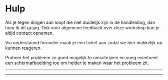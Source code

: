 # Hulp

Als je tegen dingen aan loopt die niet duidelijk zijn in de handleiding, dan hoor ik dit graag. Ook voor algemene feedback over deze workshop kun je altijd contact opnemen.

Via onderstaand formulier maak je een ticket aan zodat we hier makkelijk op kunnen reageren.

Probeer het probleem zo goed mogelijk te omschrijven en voeg eventueel een schermafbeelding toe om helder te maken waar het probleem zit.

---

<script charset="utf-8" type="text/javascript" src="//js.hsforms.net/forms/shell.js"></script>
<script>
  hbspt.forms.create({
	portalId: "7361977",
	formId: "40398c8a-10b1-47a0-922c-b3c32cb34889"
});
</script>

---

